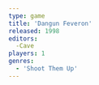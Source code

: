 ```yaml
---
type: game
title: 'Dangun Feveron'
released: 1998
editors: 
  -Cave
players: 1
genres:
  - 'Shoot Them Up'
---
```

